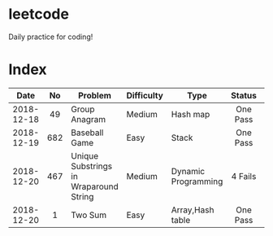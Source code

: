 # leetcode
Daily practice for coding!  

# Index
| Date |  No  | Problem | Difficulty | Type | Status | Note |
| ---- | :--: | ------- | ---------- | ---- | :------: | ---- | 
| 2018-12-18 | 49 | Group Anagram | Medium | Hash map | One Pass | None |
| 2018-12-19 | 682 | Baseball Game | Easy | Stack | One Pass | None |
| 2018-12-20 | 467 | Unique Substrings in Wraparound String | Medium | Dynamic Programming | 4 Fails | Finish it until learning DP |
| 2018-12-20 | 1 | Two Sum | Easy | Array,Hash table | One Pass | None |
